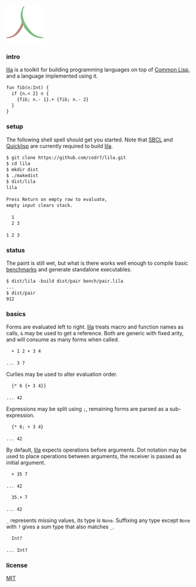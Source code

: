 ![Logo](logo.png)

### intro
[lila](https://github.com/codr7/lila) is a toolkit for building programming languages on top of [Common Lisp](http://www.lispworks.com/documentation/HyperSpec/Front/), and a language implemented using it.

```
fun fib(n:Int) {
  if {n.< 2} n {
    {fib; n.- 1}.+ {fib; n.- 2}
  }
}
```

### setup
The following shell spell should get you started. Note that [SBCL](http://www.sbcl.org/) and [Quicklisp](https://www.quicklisp.org/beta/) are currently required to build [lila](https://github.com/codr7/lila).

```
$ git clone https://github.com/codr7/lila.git
$ cd lila
$ mkdir dist
$ ./makedist
$ dist/lila
lila

Press Return on empty row to evaluate,
empty input clears stack.

  1
  2 3

1 2 3
```

### status
The paint is still wet, but what is there works well enough to compile basic [benchmarks](https://github.com/codr7/lila/blob/master/bench/) and generate standalone executables.

```
$ dist/lila -build dist/pair bench/pair.lila
...
$ dist/pair
912
```

### basics
Forms are evaluated left to right. [lila](https://github.com/codr7/lila) treats macro and function names as calls, `&` may be used to get a reference. Both are generic with fixed arity, and will consume as many forms when called.

```
  + 1 2 + 3 4

... 3 7
```

Curlies may be used to alter evaluation order.

```
  {* 6 {+ 3 4}}
  
... 42
```

Expressions may be split using `;`, remaining forms are parsed as a sub-expression.

```
  {* 6; + 3 4}
  
... 42
```

By default, [lila](https://github.com/codr7/lila) expects operations before arguments. Dot notation may be used to place operations between arguments, the receiver is passed as initial argument.

```
  + 35 7

... 42
```
```
  35.+ 7

... 42
```

`_` represents missing values, its type is `None`. Suffixing any type except `None` with `?` gives a sum type that also matches `_`.

```
  Int?

... Int?
```

### license
[MIT](https://github.com/codr7/lila/blob/master/LICENSE.txt)